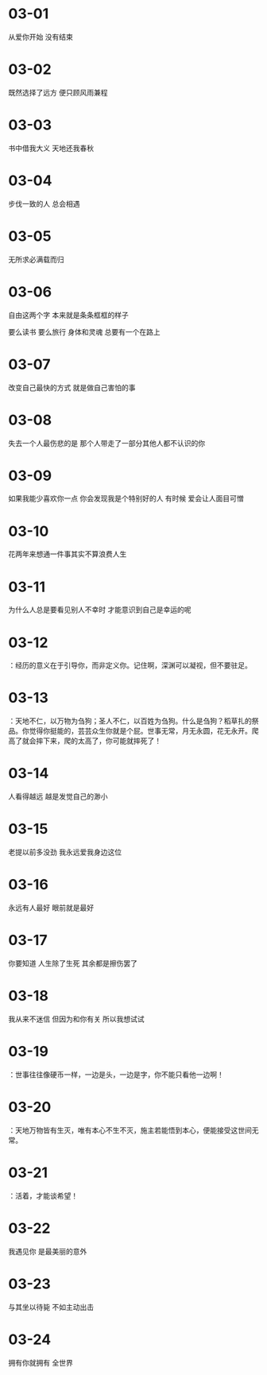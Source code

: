 # 03-01

从爱你开始 没有结束

# 03-02

既然选择了远方 便只顾风雨兼程

# 03-03

书中借我大义 天地还我春秋

# 03-04

步伐一致的人 总会相遇

# 03-05

无所求必满载而归

# 03-06

自由这两个字 本来就是条条框框的样子

要么读书 要么旅行 身体和灵魂 总要有一个在路上

# 03-07

改变自己最快的方式 就是做自己害怕的事

# 03-08

失去一个人最伤悲的是 那个人带走了一部分其他人都不认识的你

# 03-09

如果我能少喜欢你一点 你会发现我是个特别好的人 有时候 爱会让人面目可憎

# 03-10

花两年来想通一件事其实不算浪费人生

# 03-11

为什么人总是要看见别人不幸时 才能意识到自己是幸运的呢

# 03-12

：经历的意义在于引导你，而非定义你。记住啊，深渊可以凝视，但不要驻足。

# 03-13

：天地不仁，以万物为刍狗；圣人不仁，以百姓为刍狗。什么是刍狗？稻草扎的祭品。你觉得你挺能的，芸芸众生你就是个屁。世事无常，月无永圆，花无永开。爬高了就会摔下来，爬的太高了，你可能就摔死了！

# 03-14

人看得越远 越是发觉自己的渺小

# 03-15

老提以前多没劲 我永远爱我身边这位

# 03-16

永远有人最好 眼前就是最好

# 03-17

你要知道 人生除了生死 其余都是擦伤罢了

# 03-18

我从来不迷信 但因为和你有关 所以我想试试

# 03-19

：世事往往像硬币一样，一边是头，一边是字，你不能只看他一边啊！

# 03-20

：天地万物皆有生灭，唯有本心不生不灭，施主若能悟到本心，便能接受这世间无常。

# 03-21

：活着，才能谈希望！

# 03-22

我遇见你 是最美丽的意外

# 03-23

与其坐以待毙 不如主动出击

# 03-24

拥有你就拥有 全世界
